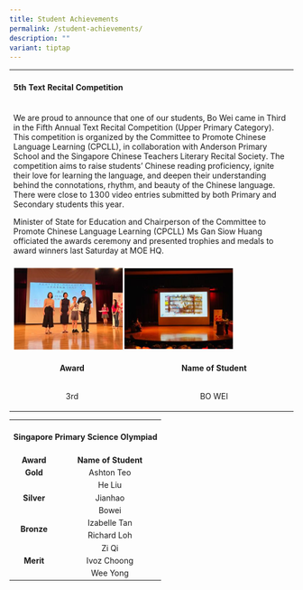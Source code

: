 ```yaml
---
title: Student Achievements
permalink: /student-achievements/
description: ""
variant: tiptap
---
```

<table>
<tbody>
<tr>
<td colspan="3" width="696">
<h4><strong>5th Text Recital Competition</strong></h4>
</td>
</tr>
<tr>
<td colspan="3" width="696">
<p>We are proud to announce that one of our students, Bo Wei came in Third in the Fifth Annual Text Recital Competition (Upper Primary Category). This competition is organized by the Committee to Promote Chinese Language Learning (CPCLL), in collaboration with Anderson Primary School and the Singapore Chinese Teachers Literary Recital Society. The competition aims to raise students’ Chinese reading proficiency, ignite their love for learning the language, and deepen their understanding behind the connotations, rhythm, and beauty of the Chinese language. There were close to 1300 video entries submitted by both Primary and Secondary students this year.</p>
<p>Minister of State for Education and Chairperson of the Committee to Promote Chinese Language Learning (CPCLL) Ms Gan Siow Huang officiated the awards ceremony and presented trophies and medals to award winners last Saturday at MOE HQ.</p>
</td>
</tr>
<tr>
<td colspan="3" width="696"><img style="width: 80%;" src="/images/sa13.png"></td>
</tr>
<tr>
<td style="text-align: center;" width="208">
<p><strong>Award</strong></p>
</td>
<td style="text-align: center;" colspan="2" width="216">
<p><strong>Name of Student</strong></p>
</td>
</tr>
<tr>
<td style="text-align: center;" width="208">
<p>3rd</p>
</td>
<td style="text-align: center;" colspan="2" width="216">
<p>BO WEI</p>
</td>
</tr>
</tbody>
</table>
<table>
<tbody>
<tr>
<td colspan="3">
<h4><strong>Singapore Primary Science Olympiad</strong></h4>
</td>
</tr>
<tr>
<td style="text-align: center;"><strong>Award</strong></td>
<td style="text-align: center;" colspan="2"><strong>Name of Student</strong></td>
</tr>
<tr>
<td style="text-align: center;"><strong>Gold</strong></td>
<td style="text-align: center;" colspan="2">Ashton Teo</td>
</tr>
<tr>
<td style="text-align: center;" rowspan="3"><strong>Silver</strong></td>
<td style="text-align: center;" colspan="2">He Liu</td>
</tr>
<tr>
<td style="text-align: center;" colspan="2">Jianhao</td>
</tr>
<tr>
<td style="text-align: center;" colspan="2">Bowei</td>
</tr>
<tr>
<td style="text-align: center;" rowspan="2"><strong>Bronze</strong></td>
<td style="text-align: center;" colspan="2">Izabelle Tan</td>
</tr>
<tr>
<td style="text-align: center;" colspan="2">Richard Loh</td>
</tr>
<tr>
<td style="text-align: center;" rowspan="3"><strong>Merit</strong></td>
<td style="text-align: center;" colspan="2">Zi Qi</td>
</tr>
<tr>
<td style="text-align: center;" colspan="2">Ivoz Choong</td>
</tr>
<tr>
<td style="text-align: center;" colspan="2">Wee Yong</td>
</tr>
</tbody>
</table>